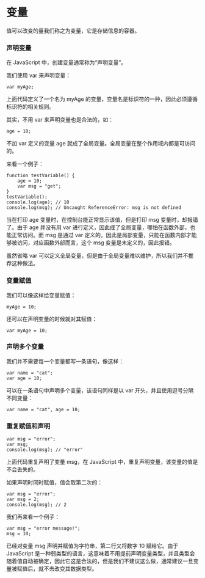 #           变量

值可以改变的量我们称之为变量，它是存储信息的容器。

### 声明变量

在 JavaScript 中，创建变量通常称为“声明变量”。

我们使用 var 来声明变量：

```
var myAge;
```

上面代码定义了一个名为 myAge 的变量，变量名是标识符的一种，因此必须遵循标识符的相关规则。

其实，不用 var 来声明变量也是合法的，如：

```
age = 10;
```

不加 var 定义的变量 age 就成了全局变量。全局变量在整个作用域内都是可访问的。

来看一个例子：

```
function testVariable() {
    age = 10;
    var msg = "get";
}
testVariable();
console.log(age); // 10
console.log(msg); // Uncaught ReferenceError: msg is not defined
```

当在打印 age 变量时，在控制台能正常显示该值，但是打印 msg 变量时，却报错了。由于 age 并没有用 var 进行定义，因此成了全局变量，哪怕在函数外部，也能正常访问。而 msg 是通过 var 定义的，因此是局部变量，只能在函数内部才能够被访问，对应函数外部而言，这个 msg 变量是未定义的，因此报错。

虽然省略 var 可以定义全局变量，但是由于全局变量难以维护，所以我们并不推荐这种做法。

### 变量赋值

我们可以像这样给变量赋值：

```
myAge = 10;
```

还可以在声明变量的时候就对其赋值：

```
var myAge = 10;
```

### 声明多个变量

我们并不需要每一个变量都写一条语句，像这样：

```
var name = "cat";
var age = 10; 
```

可以在一条语句中声明多个变量，该语句同样是以 var 开头，并且使用逗号分隔不同变量：

```
var name = "cat", age = 10;
```

### 重复赋值和声明

```
var msg = "error";
var msg;
console.log(msg); // "error"
```

上面代码重复声明了变量 msg，在 JavaScript 中，重复声明变量，该变量的值是不会丢失的。

如果声明时同时赋值，值会取第二次的：

```
var msg = "error";
var msg = 2;
console.log(msg); // 2
```

我们再来看一个例子：

```
var msg = "error message!";
msg = 10;
```

已经对变量 msg 声明并赋值为字符串，第二行又将数字 10 赋给它。由于 JavaScript 是一种弱类型的语言，这意味着不用提前声明变量类型，并且类型会随着值自动被确定，因此它这是合法的，但是我们不建议这么做，通常建议一旦变量被赋值后，就不去改变其数据类型。


